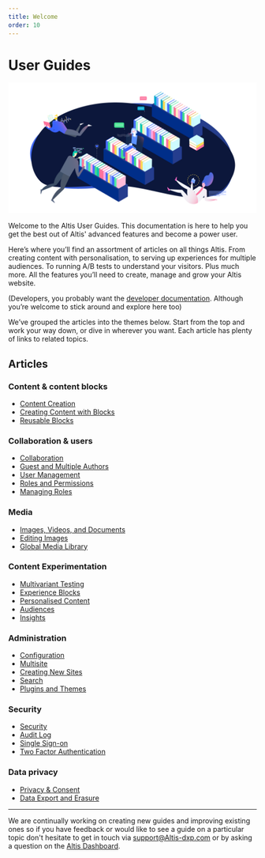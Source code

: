 ```yaml
---
title: Welcome
order: 10
---
```


# User Guides

![User guide banner](./assets/banner-welcome.png)

Welcome to the Altis User Guides. This documentation is here to help you get the best out of Altis' advanced features and become a
power user.

Here’s where you’ll find an assortment of articles on all things Altis. From
creating content with personalisation, to serving up experiences for multiple
audiences. To running A/B tests to understand your visitors. Plus much more. All
the features you’ll need to create, manage and grow your Altis website.

(Developers, you probably want the [developer documentation](https://docs.altis-dxp.com/). Although you’re welcome to stick
around and explore here too)

We’ve grouped the articles into the themes below. Start from the top and work your way down, or dive in wherever you want. Each
article has plenty of links to related topics.

## Articles

### Content & content blocks

- [Content Creation](content-and-content-blocks/README.md)
- [Creating Content with Blocks](content-and-content-blocks/creating-content-with-blocks.md)
- [Reusable Blocks](content-and-content-blocks/reusable-blocks.md)

### Collaboration & users

- [Collaboration](collaboration-and-users/README.md)
- [Guest and Multiple Authors](collaboration-and-users/guest-and-multiple-authors.md)
- [User Management](collaboration-and-users/user-management.md)
- [Roles and Permissions](collaboration-and-users/roles-and-permissions.md)
- [Managing Roles](collaboration-and-users/managing-roles.md)

### Media

- [Images, Videos, and Documents](media/README.md)
- [Editing Images](media/editing-images.md)
- [Global Media Library](media/global-media-library.md)

### Content Experimentation

- [Multivariant Testing](personalising-content/README.md)
- [Experience Blocks](personalising-content/experience-blocks.md)
- [Personalised Content](personalising-content/personalised-content.md)
- [Audiences](personalising-content/audiences.md)
- [Insights](personalising-content/insights.md)

### Administration

- [Configuration](administration/README.md)
- [Multisite](administration/multisite.md)
- [Creating New Sites](administration/creating-new-sites.md)
- [Search](administration/search.md)
- [Plugins and Themes](administration/plugins-and-themes.md)

### Security

- [Security](security/README.md)
- [Audit Log](security/audit-log.md)
- [Single Sign-on](security/single-sign-on.md)
- [Two Factor Authentication](security/two-factor-authentication.md)

### Data privacy

- [Privacy & Consent](data-privacy/README.md)
- [Data Export and Erasure](data-privacy/data-export-and-erasure.md)

---
We are continually working on creating new guides and improving existing ones so if you have feedback or would like to see a guide
on a particular topic don't hesitate to get in touch via [support@Altis-dxp.com](mailto:support@altis-dxp.com) or by asking a
question on the [Altis Dashboard](https://dashboard.altis-dxp.com/#/support/new/question).

<!-- markdownlint-disable-file MD025 -->
